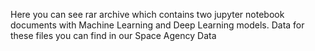 Here you can see rar archive which contains two jupyter notebook documents with Machine Learning and Deep Learning models. Data for these files you can find in our Space Agency Data
